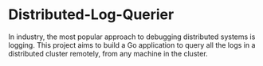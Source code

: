 # Distributed-Log-Querier
In industry, the most popular approach to debugging distributed systems is  logging. This project aims to build a Go application to query all the logs in a distributed cluster remotely, from any machine in the cluster.
